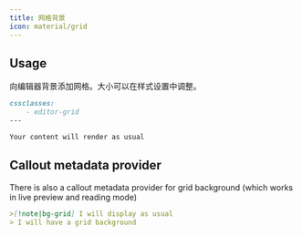 ```yaml
---
title: 网格背景
icon: material/grid
---
```


## Usage
向编辑器背景添加网格。大小可以在样式设置中调整。

```md
cssclasses:
    - editor-grid
---

Your content will render as usual
```

## Callout metadata provider
There is also a callout metadata provider for grid background (which works in live preview and reading mode)

```md
>[!note|bg-grid] I will display as usual
> I will have a grid background
```